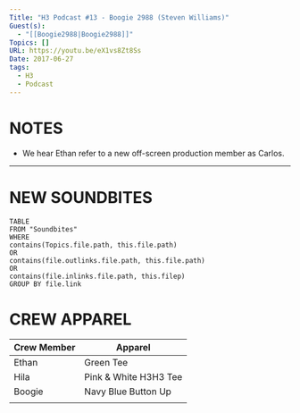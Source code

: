 ```yaml
---
Title: "H3 Podcast #13 - Boogie 2988 (Steven Williams)"
Guest(s):
  - "[[Boogie2988|Boogie2988]]"
Topics: []
URL: https://youtu.be/eX1vs8Zt8Ss
Date: 2017-06-27
tags:
  - H3
  - Podcast
---
```

# NOTES
- We hear Ethan refer to a new off-screen production member as Carlos.

___
# NEW SOUNDBITES
``` dataview
TABLE
FROM "Soundbites"
WHERE 
contains(Topics.file.path, this.file.path) 
OR 
contains(file.outlinks.file.path, this.file.path)
OR
contains(file.inlinks.file.path, this.filep)
GROUP BY file.link
```

# CREW APPAREL

| Crew Member | Apparel               |
| ----------- | --------------------- |
| Ethan       | Green Tee             |
| Hila        | Pink & White H3H3 Tee |
| Boogie      | Navy Blue Button Up   |
|             |                       |
